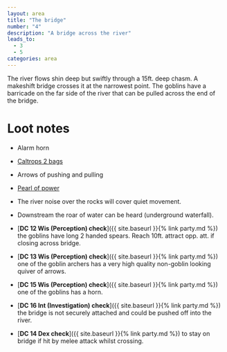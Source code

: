 ```yaml
---
layout: area
title: "The bridge"
number: "4"
description: "A bridge across the river"
leads_to:
  - 3
  - 5
categories: area
---
```


The river flows shin deep but swiftly through a 15ft. deep chasm.  A makeshift bridge crosses it at the narrowest point.  The goblins have a barricade on the far side of the river that can be pulled across the end of the bridge.

# Loot notes

* Alarm horn
* [Caltrops 2 bags](https://roll20.net/compendium/dnd5e/Caltrops#content)
* Arrows of pushing and pulling
* [Pearl of power](https://roll20.net/compendium/dnd5e/Items:Pearl%20of%20Power#content)

* The river noise over the rocks will cover quiet movement.
* Downstream the roar of water can be heard (underground waterfall).
* [**DC 12 Wis (Perception) check**]({{ site.baseurl }}{% link party.md %}) the goblins have long 2 handed spears.  Reach 10ft. attract opp. att. if closing across bridge.
* [**DC 13 Wis (Perception) check**]({{ site.baseurl }}{% link party.md %}) one of the goblin archers has a very high quality non-goblin looking quiver of arrows.
* [**DC 15 Wis (Perception) check**]({{ site.baseurl }}{% link party.md %}) one of the goblins has a horn.
* [**DC 16 Int (Investigation) check**]({{ site.baseurl }}{% link party.md %}) the bridge is not securely attached and could be pushed off into the river.
* [**DC 14 Dex check**]({{ site.baseurl }}{% link party.md %}) to stay on bridge if hit by melee attack whilst crossing.

